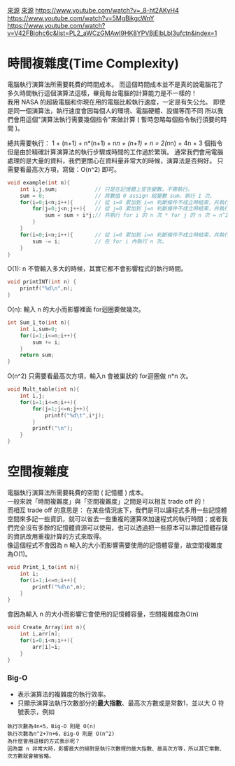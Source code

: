 [來源](https://ithelp.ithome.com.tw/articles/10216436)
[來源](https://www.itread01.com/content/1542770709.html)
https://www.youtube.com/watch?v=_8-ht2AKyH4
https://www.youtube.com/watch?v=5MgBikgcWnY
https://www.youtube.com/watch?v=V42FBiohc6c&list=PL2_aWCzGMAwI9HK8YPVBjElbLbI3ufctn&index=1
# 時間複雜度(Time Complexity)
電腦執行演算法所需要耗費的時間成本。
而這個時間成本並不是真的說電腦花了多久時間執行這個演算法這樣，畢竟每台電腦的計算能力是不一樣的！  
我用 NASA 的超級電腦和你現在用的電腦比較執行速度，一定是有失公允。
即使是同一個演算法，執行速度會因每個人的環境、電腦硬體、設備等而不同
所以我們會用這個"演算法執行需要幾個指令"來做計算 ( 暫時忽略每個指令執行須要的時間 )。

總共需要執行：
1  +  (n+1)  +  n*(n+1)  +  n*n  +  (n+1)  +  n  =  2(n*n) + 4n + 3 個指令  
但是由於精確計算演算法的執行步驟或時間的工作過於繁瑣。
通常我們會用電腦處理的是大量的資料，我們更關心在資料量非常大的時候，演算法是否夠好。
只需要看最高次方項，寫做：O(n^2) 即可。
```c
void example(int n){
    int i,j,sum;            // 只是在記憶體上宣告變數，不需執行。
    sum = 0;                // 將數值 0 assign 給變數 sum，執行 1 次。
    for(i=0;i<n;i++){       // 從 i=0 累加到 i=n 判斷條件不成立時結束，共執行 n+1 次。  
        for(j=0;j<n;j++){   // 從 j=0 累加到 j=n 判斷條件不成立時結束，共執行 n*(n+1)次。
            sum = sum + i*j;// 共執行 for i 的 n 次 * for j 的 n 次 = n^2 次。
        }
    }
    for(i=0;i<n;i++){       // 從 i=0 累加到 i=n 判斷條件不成立時結束，共執行 n+1 次。
        sum -= i;           // 在 for i 內執行 n 次。
    }
}
```
O(1): n 不管輸入多大的時候，其實它都不會影響程式的執行時間。
```c
void printINT(int n) {
	printf("%d\n",n);
}
```
O(n): 輸入 n 的大小而影響裡面 for迴圈要做幾次。
```c
int Sum_1_to(int n){
    int i,sum=0;
    for(i=1;i<=n;i++){
        sum += i;
    }
    return sum;
}
```
O(n^2) 只需要看最高次方項，輸入n 會被巢狀的 for迴圈做 n*n 次。
```c
void Mult_table(int n){
    int i,j;
    for(i=1;i<=n;i++){
        for(j=1;j<=n;j++){
            printf("%d\t",i*j);
        }
        printf("\n");
    }
}
```

# 空間複雜度

電腦執行演算法所需要耗費的空間 ( 記憶體 ) 成本。  
一般來說「時間複雜度」與「空間複雜度」之間是可以相互 trade off 的！  
而相互 trade off 的意思是：
在某些情況底下，我們是可以讓程式多用一些記憶體空間來多記一些資訊，就可以省去一些重複的運算來加速程式的執行時間；或者我們完全沒有多餘的記憶體資源可以使用，也可以透過把一些原本可以靠記憶體存儲的資訊改用重複計算的方式來取得。  
像這個程式不會因為 n 輸入的大小而影響需要使用的記憶體容量，故空間複雜度為O(1)。
```c
void Print_1_to(int n){
    int i;
    for(i=1;i<=n;i++){
        printf("%d\n",n);
    }
}
```
會因為輸入 n 的大小而影響它會使用的記憶體容量，空間複雜度為O(n) 
```c
void Create_Array(int n){
    int i,arr[n];
    for(i=0;i<n;i++){
        arr[i]=i;
    }
}
```
### Big-O
- 表示演算法的複雜度的執行效率。
- 只顯示演算法執行次數部分的**最大指數**、最高次方數或是常數1，並以大 O 符號表示，例如
```
執行次數為4n+5，Big-O 則是 O(n)
執行次數為n^2+7n+6，Big-O 則是 O(n^2)
為什麼會用這樣的方式表示呢？
因為當 n 非常大時，影響最大的絕對是執行次數裡的最大指數、最高次方等，所以其它常數、次方數就會被省略。
```
